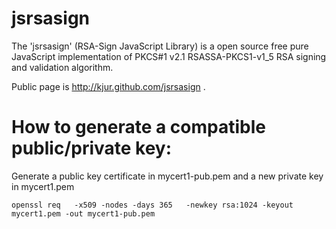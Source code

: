 jsrsasign
=========

The &#39;jsrsasign&#39; (RSA-Sign JavaScript Library) is a open source free pure JavaScript implementation of PKCS#1 v2.1 RSASSA-PKCS1-v1_5 RSA signing and validation algorithm.

Public page is http://kjur.github.com/jsrsasign .



How to generate a compatible public/private key:
================================================

Generate a public key certificate in mycert1-pub.pem and a new private key in mycert1.pem

```
openssl req   -x509 -nodes -days 365   -newkey rsa:1024 -keyout mycert1.pem -out mycert1-pub.pem
```
